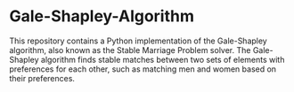 # Gale-Shapley-Algorithm
This repository contains a Python implementation of the Gale-Shapley algorithm, also known as the Stable Marriage Problem solver. The Gale-Shapley algorithm finds stable matches between two sets of elements with preferences for each other, such as matching men and women based on their preferences.
